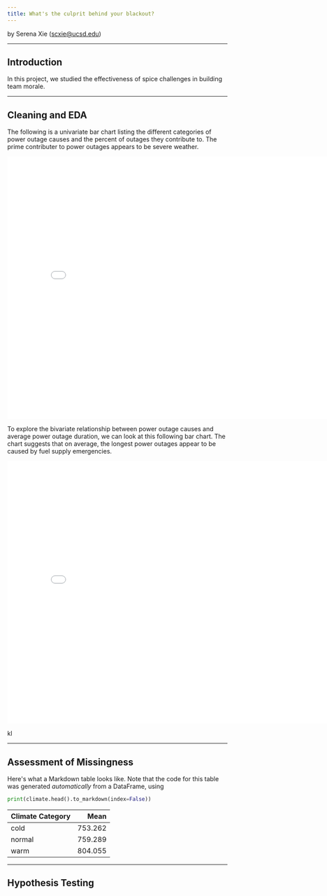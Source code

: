 ```yaml
---
title: What's the culprit behind your blackout?
---
```

by Serena Xie (scxie@ucsd.edu)


---

## Introduction

In this project, we studied the effectiveness of spice challenges in building team morale.

---

## Cleaning and EDA

The following is a univariate bar chart listing the different categories of power outage causes and the percent of outages they contribute to. The prime contributer to power outages appears to be severe weather.
<iframe src="ass/eda1.html" width=800 height=600 frameBorder=0></iframe>


To explore the bivariate relationship between power outage causes and average power outage duration, we can look at this following bar chart. The chart suggests that on average, the longest power outages appear to be caused by fuel supply emergencies. 

<iframe src="ass/eda2.html" width=800 height=600 frameBorder=0></iframe>


kl


---

## Assessment of Missingness

Here's what a Markdown table looks like. Note that the code for this table was generated _automatically_ from a DataFrame, using

```py
print(climate.head().to_markdown(index=False))
```

| Climate Category   |    Mean |
|:-------------------|--------:|
| cold               | 753.262 |
| normal             | 759.289 |
| warm               | 804.055 |

---

## Hypothesis Testing

